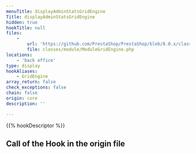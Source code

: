 ```yaml
---
menuTitle: displayAdminStatsGridEngine
Title: displayAdminStatsGridEngine
hidden: true
hookTitle: null
files:
    -
        url: 'https://github.com/PrestaShop/PrestaShop/blob/8.0.x/classes/module/ModuleGridEngine.php'
        file: classes/module/ModuleGridEngine.php
locations:
    - 'back office'
type: display
hookAliases:
    - GridEngine
array_return: false
check_exceptions: false
chain: false
origin: core
description: ''

---
```


{{% hookDescriptor %}}

## Call of the Hook in the origin file
